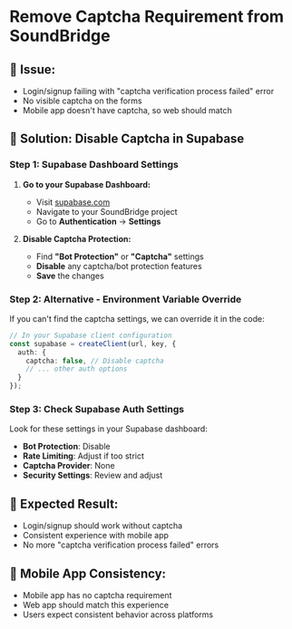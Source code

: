 # Remove Captcha Requirement from SoundBridge

## 🚨 **Issue:**
- Login/signup failing with "captcha verification process failed" error
- No visible captcha on the forms
- Mobile app doesn't have captcha, so web should match

## 🔧 **Solution: Disable Captcha in Supabase**

### **Step 1: Supabase Dashboard Settings**

1. **Go to your Supabase Dashboard:**
   - Visit [supabase.com](https://supabase.com)
   - Navigate to your SoundBridge project
   - Go to **Authentication** → **Settings**

2. **Disable Captcha Protection:**
   - Find **"Bot Protection"** or **"Captcha"** settings
   - **Disable** any captcha/bot protection features
   - **Save** the changes

### **Step 2: Alternative - Environment Variable Override**

If you can't find the captcha settings, we can override it in the code:

```typescript
// In your Supabase client configuration
const supabase = createClient(url, key, {
  auth: {
    captcha: false, // Disable captcha
    // ... other auth options
  }
});
```

### **Step 3: Check Supabase Auth Settings**

Look for these settings in your Supabase dashboard:
- **Bot Protection**: Disable
- **Rate Limiting**: Adjust if too strict
- **Captcha Provider**: None
- **Security Settings**: Review and adjust

## 🎯 **Expected Result:**
- Login/signup should work without captcha
- Consistent experience with mobile app
- No more "captcha verification process failed" errors

## 📱 **Mobile App Consistency:**
- Mobile app has no captcha requirement
- Web app should match this experience
- Users expect consistent behavior across platforms
